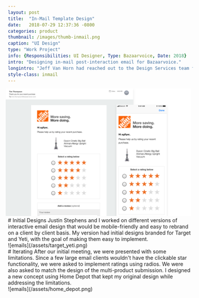 ```yaml
---
layout: post
title:  "In-Mail Template Design"
date:   2018-07-29 12:37:36 -0800
categories: product
thumbnail: /images/thumb-inmail.png
caption: "UI Design"
type: "Work Project"
info: {Responsibilities: UI Designer, Type: Bazaarvoice, Date: 2018}
intro: "Designing in-mail post-interaction email for Bazaarvoice."
longintro: "Jeff Van Horn had reached out to the Design Services team for help in designing the visual design of the new interactive mail template being created by the Product Team."
style-class: inmail
---
```


<div class="full-bleed-image inmail" markdown="1" style="padding-bottom: 0;">
<div class="wrapper" markdown="1">
  <img src="/assets/in_mail.png" style="width: 900px; margin-left: -6px;"/>
</div>
</div>

<div class="full-bleed-white" markdown="1">
<div class="wrapper" markdown="1">
# Initial Designs
Justin Stephens and I worked on different versions of interactive email design that would be mobile-friendly and easy to rebrand on a client by client basis. My version had initial designs branded for Target and Yeti, with the goal of making them easy to implement.
</div>
</div>

<div class="full-bleed-grey" markdown="1">
<div class="midsize-image" markdown="1">
  ![emails](/assets/target_yeti.png)
</div>
</div>

<div class="full-bleed-white" markdown="1">
<div class="wrapper" markdown="1">
# Iterating
After our initial meeting, we were presented with some limitations. Since a few large email clients wouldn't have the clickable star functionality, we were asked to implement ratings using radios. We were also asked to match the design of the multi-product submission. I designed a new concept using Home Depot that kept my original design while addressing the limitations.
<div class="midsize-image" style="padding:0;" markdown="1">
  ![emails](/assets/home_depot.png)
</div>
</div>
</div>